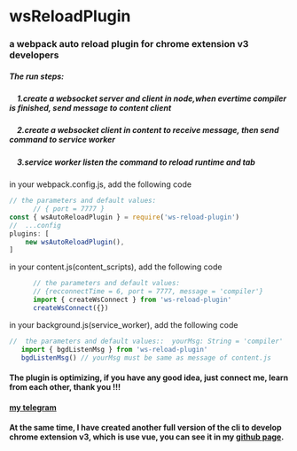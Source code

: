 <!--
 * @Date: 2023-03-08 08:19:37
 * @LastEditors: xzz
 * @LastEditTime: 2023-03-13 09:41:15
-->
# wsReloadPlugin

### a webpack auto reload plugin for chrome extension v3 developers
#####  The run steps:  
#####    &emsp;1.create a websocket server and client in node,when evertime compiler is finished, send message to content client
#####    &emsp;2.create a websocket client in content to receive message, then send command to service worker
#####    &emsp;3.service worker listen the command to reload runtime and tab

  in your webpack.config.js, add the following code
  ````js
  // the parameters and default values: 
        // { port = 7777 } 
  const { wsAutoReloadPlugin } = require('ws-reload-plugin')
  //  ...config
  plugins: [
      new wsAutoReloadPlugin(),
  ]
  ````
  in your content.js(content_scripts), add the following code
  ````js
        // the parameters and default values: 
        // {recconnectTime = 6, port = 7777, message = 'compiler'} 
        import { createWsConnect } from 'ws-reload-plugin'
        createWsConnect({})  
  ````
  in your background.js(service_worker), add the following code
  ````js
  //  the parameters and default values::  yourMsg: String = 'compiler'
     import { bgdListenMsg } from 'ws-reload-plugin'
     bgdListenMsg() // yourMsg must be same as message of content.js

  ````
####  The plugin is optimizing, if you have any good idea, just connect me, learn from each other, thank you !!!
####  [my telegram](https://t.me/xzz2020)
####  At the same time, I have created another full version of the cli to develop chrome extension v3, which is use vue, you can see it in my [github page](https://github.com/xzz2021/chrome-extension-v3-auto-reload).